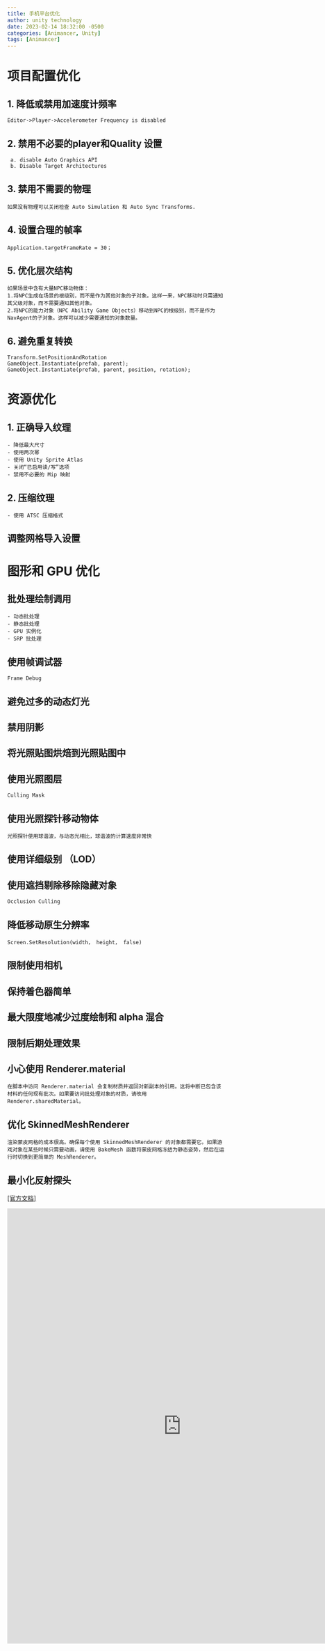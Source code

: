 ```yaml
---
title: 手机平台优化
author: unity technology
date: 2023-02-14 18:32:00 -0500
categories: [Animancer, Unity]
tags: [Animancer]
---
```



# 项目配置优化

## 1. 降低或禁用加速度计频率
    Editor->Player->Accelerometer Frequency is disabled

## 2. 禁用不必要的player和Quality 设置    
     a. disable Auto Graphics API
     b. Disable Target Architectures

## 3. 禁用不需要的物理
    如果没有物理可以关闭检查 Auto Simulation 和 Auto Sync Transforms. 

## 4. 设置合理的帧率
    Application.targetFrameRate = 30；

## 5. 优化层次结构
    如果场景中含有大量NPC移动物体：
    1.将NPC生成在场景的根级别，而不是作为其他对象的子对象。这样一来，NPC移动时只需通知其父级对象，而不需要通知其他对象。
    2.将NPC的能力对象（NPC Ability Game Objects）移动到NPC的根级别，而不是作为NavAgent的子对象。这样可以减少需要通知的对象数量。

## 6. 避免重复转换
    Transform.SetPositionAndRotation
    GameObject.Instantiate(prefab, parent);
    GameObject.Instantiate(prefab, parent, position, rotation);

# 资源优化

## 1. 正确导入纹理
    - 降低最大尺寸
    - 使用两次幂
    - 使用 Unity Sprite Atlas 
    - 关闭“已启用读/写”选项
    - 禁用不必要的 Mip 映射 

## 2. 压缩纹理
    - 使用 ATSC 压缩格式

## 调整网格导入设置

# 图形和 GPU 优化

## 批处理绘制调用
    - 动态批处理
    - 静态批处理
    - GPU 实例化
    - SRP 批处理

## 使用帧调试器
    Frame Debug 
## 避免过多的动态灯光   

## 禁用阴影

## 将光照贴图烘焙到光照贴图中

## 使用光照图层
    Culling Mask

## 使用光照探针移动物体 
    光照探针使用球谐波，与动态光相比，球谐波的计算速度非常快

## 使用详细级别 （LOD）

## 使用遮挡剔除移除隐藏对象
    Occlusion Culling

 ## 降低移动原生分辨率
    Screen.SetResolution(width， height， false)

 ## 限制使用相机 

 ## 保持着色器简单

 ## 最大限度地减少过度绘制和 alpha 混合

 ## 限制后期处理效果

 ## 小心使用 Renderer.material
    在脚本中访问 Renderer.material 会复制材质并返回对新副本的引用。这将中断已包含该材料的任何现有批次。如果要访问批处理对象的材质，请改用 Renderer.sharedMaterial。

 ## 优化 SkinnedMeshRenderer
    渲染蒙皮网格的成本很高。确保每个使用 SkinnedMeshRenderer 的对象都需要它。如果游戏对象在某些时候只需要动画，请使用 BakeMesh 函数将蒙皮网格冻结为静态姿势，然后在运行时切换到更简单的 MeshRenderer。
    
 ## 最小化反射探头

[[官方文档]](https://learn.u3d.cn/tutorial/mobile-game-optimization?chapterId=63562b28edca72001f21d125#61164663feec0d00200df1da)



<iframe src="https://docs.google.com/viewer?url=https://suxingdong.github.io/doc/Unity-OptimizeYourMobileGamePerformance.pdf&embedded=true" style="width:800px; height:1000px;" frameborder="0"></iframe>
